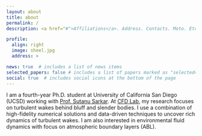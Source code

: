 ```yaml
---
layout: about
title: about
permalink: /
description: <a href="#">Affiliations</a>. Address. Contacts. Moto. Etc.

profile:
  align: right
  image: sheel.jpg
  address: >

news: true  # includes a list of news items
selected_papers: false # includes a list of papers marked as "selected={true}"
social: true  # includes social icons at the bottom of the page
---
```


I am a fourth-year Ph.D. student at University of California San Diego (UCSD) working with [Prof. Sutanu Sarkar](https://jacobsschool.ucsd.edu/faculty/profile?id=143). At [CFD Lab](http://cfdlab.ucsd.edu/), my research focuses on turbulent wakes behind bluff and slender bodies. I use a combination of high-fidelity numerical solutions and data-driven techniques to uncover rich dynamics of turbulent wakes. I am also interested in environmental fluid dynamics with focus on atmospheric boundary layers (ABL). 



